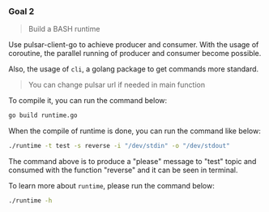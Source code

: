 ### Goal 2

> Build a BASH runtime

Use pulsar-client-go to achieve producer and consumer. With the usage of coroutine, the parallel running of producer and consumer become possible.

Also, the usage of `cli`, a golang package to get commands more standard. 

> You can change pulsar url if needed in main function

To compile it, you can run the command below:

```bash
go build runtime.go
```

When the compile of runtime is done, you can run the command like below:

```bash
./runtime -t test -s reverse -i "/dev/stdin" -o "/dev/stdout"
```

The command above is to produce a "please" message to "test" topic and consumed with the function "reverse" and it can be seen in terminal. 

To learn more about `runtime`, please run the command below:

```bash
./runtime -h
```